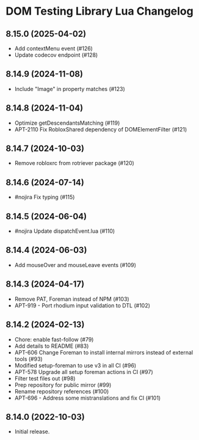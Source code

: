 # DOM Testing Library Lua Changelog

## 8.15.0 (2025-04-02)
* Add contextMenu event (#126)
* Update codecov endpoint (#128)

## 8.14.9 (2024-11-08)
* Include "Image" in property matches (#123)

## 8.14.8 (2024-11-04)
* Optimize getDescendantsMatching (#119)
* APT-2110 Fix RobloxShared dependency of DOMElementFilter (#121)

## 8.14.7 (2024-10-03)
* Remove robloxrc from rotriever package (#120)

## 8.14.6 (2024-07-14)
* #nojira Fix typing (#115)

## 8.14.5 (2024-06-04)
* #nojira Update dispatchEvent.lua (#110)

## 8.14.4 (2024-06-03)
* Add mouseOver and mouseLeave events (#109)

## 8.14.3 (2024-04-17)
* Remove PAT, Foreman instead of NPM (#103)
* APT-919 - Port rhodium input validation to DTL (#102)

## 8.14.2 (2024-02-13)
* Chore: enable fast-follow (#79)
* Add details to README (#83)
* APT-606 Change Foreman to install internal mirrors instead of external tools (#93)
* Modified setup-foreman to use v3 in all CI (#96)
* APT-578 Upgrade all setup foreman actions in CI (#97)
* Filter test files out (#98)
* Prep repository for public mirror (#99)
* Rename repository references (#100)
* APT-696 - Address some mistranslations and fix CI (#101)

## 8.14.0 (2022-10-03)
* Initial release.
